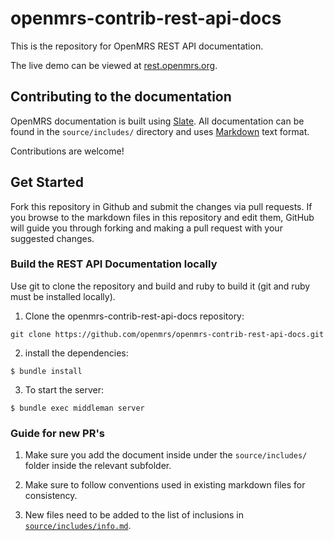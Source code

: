# openmrs-contrib-rest-api-docs

This is the repository for OpenMRS REST API documentation.

The live demo can be viewed at [rest.openmrs.org](https://rest.openmrs.org/).

## Contributing to the documentation

OpenMRS documentation is built using [Slate](https://github.com/slatedocs/slate). 
All documentation can be found in the `source/includes/` directory and uses 
[Markdown](https://guides.github.com/features/mastering-markdown/) text format. 

Contributions are welcome!

## Get Started 

Fork this repository in Github and submit the changes via pull requests. If 
you browse to the markdown files in this repository and edit them, GitHub will 
guide you through forking and making a pull request with your suggested changes.

### Build the REST API Documentation locally

Use git to clone the repository and build and ruby to build it (git and ruby must 
be installed locally).

1. Clone the openmrs-contrib-rest-api-docs repository: 
```
git clone https://github.com/openmrs/openmrs-contrib-rest-api-docs.git
```
2. install the dependencies: 
```
$ bundle install
```
3. To start the server: 
```
$ bundle exec middleman server
```

### Guide for new PR's

1. Make sure you add the document inside under the `source/includes/` folder 
inside the relevant subfolder.

2. Make sure to follow conventions used in existing markdown files for consistency.

3. New files need to be added to the list of inclusions in 
[`source/includes/info.md`](source/includes/info.md).
